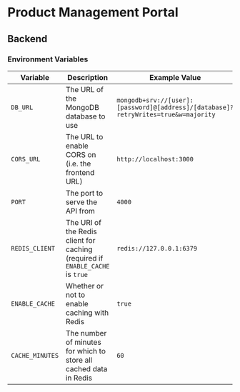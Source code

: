 # Product Management Portal
## Backend

### Environment Variables
| Variable        | Description                                                                   | Example Value                                                                      |
|-----------------|-------------------------------------------------------------------------------|------------------------------------------------------------------------------------|
| `DB_URL`        | The URL of the MongoDB database to use                                        | `mongodb+srv://[user]:[password]@[address]/[database]?retryWrites=true&w=majority` |
| `CORS_URL`      | The URL to enable CORS on (i.e. the frontend URL)                             | `http://localhost:3000`                                                            |
| `PORT`          | The port to serve the API from                                                | `4000`                                                                             |
| `REDIS_CLIENT`  | The URI of the Redis client for caching (required if `ENABLE_CACHE` is `true` | `redis://127.0.0.1:6379`                                                           |
| `ENABLE_CACHE`  | Whether or not to enable caching with Redis                                   | `true`                                                                             |
| `CACHE_MINUTES` | The number of minutes for which to store all cached data in Redis             | `60`                                                                               |